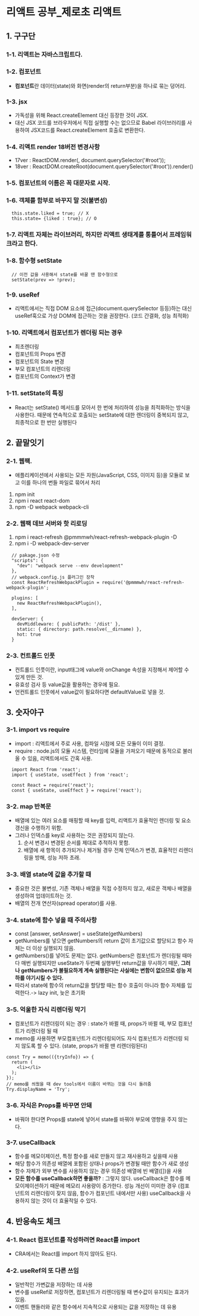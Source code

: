 # 리액트 공부_제로초 리액트

## 1. 구구단

### 1-1. 리액트는 자바스크립트다.
### 1-2. 컴포넌트
- **컴포넌트**란 데이터(state)와 화면(render의 return부분)을 하나로 묶는 덩어리.
### 1-3. jsx
- 가독성을 위해 React.createElement 대신 등장한 것이 JSX.
- 대신 JSX 코드를 브라우저에서 직접 실행할 수는 없으므로 Babel 라이브러리를 사용하여 JSX코드를 React.createElement 호출로 변환한다.
### 1-4. 리액트 render 18버전 변경사항 
- 17ver : ReactDOM.render(<LikeButton/>, document.querySelector('#root'));
- 18ver : ReactDOM.createRoot(document.querySelector('#root')).render(<LikeButton/>)
### 1-5. 컴포넌트의 이름은 꼭 대문자로 시작.
### 1-6. **객체를 함부로 바꾸지 말 것(불변성)** 
```
  this.state.liked = true; // X
  this.state= {liked : true}; // O
```

### 1-7. 리액트 자체는 라이브러리, 하지만 리액트 생태계를 통틀어서 프레임워크라고 한다.
### 1-8. 함수형 setState
  ```
    // 이전 값을 사용해서 state를 바꿀 땐 함수형으로
    setState(prev => !prev);
  ```

### 1-9. useRef
- 리액트에서는 직접 DOM 요소에 접근(document.querySelector 등등)하는 대신 useRef훅으로 가상 DOM에 접근하는 것을 권장한다. (코드 간결화, 성능 최적화)

### 1-10. 리액트에서 컴포넌트가 렌더링 되는 경우
  - 최초렌더링
  - 컴포넌트의 Props 변경
  - 컴포넌트의 State 변경
  - 부모 컴포넌트의 리렌더링
  - 컴포넌트의 Context가 변경

### 1-11. setState의 특징
- React는 setState() 메서드를 모아서 한 번에 처리하여 성능을 최적화하는 방식을 사용한다. 때문에 연속적으로 호출되는 setState에 대한 렌더링이 중복되지 않고, 최종적으로 한 번만 실행된다

## 2. 끝말잇기

### 2-1. 웹팩. 
- 애플리케이션에서 사용되는 모든 자원(JavaScript, CSS, 이미지 등)을 모듈로 보고 이를 하나의 번들 파일로 묶어서 처리

1. npm init
2. npm i react react-dom
3. npm -D webpack webpack-cli

### 2-2. 웹팩 데브 서버와 핫 리로딩
1. npm i react-refresh @pmmmwh/react-refresh-webpack-plugin -D
2. npm i -D webpack-dev-server
```
  // pakage.json 수정
  "scripts": {
    "dev": "webpack serve --env development"
  },
  // webpack.config.js 플러그인 장착
  const ReactRefreshWebpackPlugin = require('@pmmmwh/react-refresh-webpack-plugin';

  plugins: [
    new ReactRefreshWebpackPlugin(),
  ],

  devServer: {
    devMiddleware: { publicPath: '/dist' },
    static: { directory: path.resolve(__dirname) },
    hot: true
  }
```
### 2-3. 컨트롤드 인풋
- 컨트롤드 인풋이란, input태그에 value와 onChange 속성을 지정해서 제어할 수 있게 만든 것.
- 유효성 검사 등 value값을 활용하는 경우에 필요. 
- 언컨트롤드 인풋에서 value값이 필요하다면 defaultValue로 넣을 것.

## 3. 숫자야구

### 3-1. import vs require
  - import : 리액트에서 주로 사용, 컴파일 시점에 모든 모듈이 이미 결정.
  - require : node.js의 모듈 시스템, 런타임에 모듈을 가져오기 때문에 동적으로 불러올 수 있음, 리액트에서도 간혹 사용.
  ```
    import React from 'react';
    import { useState, useEffect } from 'react';

    const React = require('react');
    const { useState, useEffect } = require('react');
  ```

### 3-2. map 반복문
- 배열에 있는 여러 요소를 매핑할 때 key를 입력, 리액트가 효율적인 렌더링 및 요소 갱신을 수행하기 위함.
- 그러나 인덱스를 key로 사용하는 것은 권장되지 않는다.
  1. 순서 변경시 변경된 순서를 제대로 추적하지 못함.
  2. 배열에 새 항목이 추가되거나 제거될 경우 전체 인덱스가 변경, 효율적인 리렌더링을 방해, 성능 저하 초래.

### 3-3. 배열 state에 값을 추가할 때
- 중요한 것은 불변성, 기존 객체나 배열을 직접 수정하지 않고, 새로운 객체나 배열을 생성하여 업데이트하는 것.
- 배열의 전개 연산자(spread operator)를 사용.

### 3-4. state에 함수 넣을 때 주의사항
- const [answer, setAnswer] = useState(getNumbers)
- getNumbers를 넣으면 getNumbers의 return 값이 초기값으로 할당되고 함수 자체는 더 이상 실행되지 않음.
- getNumbers()를 넣어도 문제는 없다. getNumbers은 컴포넌트가 렌더링될 때마다 매번 실행되지만 useState가 두번째 실행부턴 return값을 무시하기 때문, **그러나 getNumbers가 불필요하게 계속 실행된다는 사실에는 변함이 없으므로 성능 저하를 야기시킬 수 있다.**
- 따라서 state에 함수의 return값을 할당할 때는 함수 호출이 아니라 함수 자체를 입력한다.-> lazy init, 늦은 초기화

### 3-5. 억울한 자식 리렌더링 막기
- 컴포넌트가 리렌더링이 되는 경우 : state가 바뀔 때, props가 바뀔 때, 부모 컴포넌트가 리렌더링 될 때
- memo를 사용하면 부모컴포넌트가 리렌더링되어도 자식 컴포넌트가 리렌더링 되지 않도록 할 수 있다. (state, props가 바뀔 땐 리렌더링된다)
```
const Try = memo(({tryInfo}) => {
  return (
    <li></li>
  );
});
// memo를 씌웠을 때 dev tools에서 이름이 바뀌는 것을 다시 돌려줌 
Try.displayName = 'Try';
```

### 3-6. 자식은 Props를 바꾸면 안돼
- 바꿔야 한다면 Props를 state에 넣어서 state를 바꿔야 부모에 영향을 주지 않는다.

### 3-7. useCallback
- 함수를 메모이제이션, 특정 함수를 새로 만들지 않고 재사용하고 싶을때 사용
- 해당 함수가 의존성 배열에 포함된 상태나 props가 변경될 때만 함수가 새로 생성
- 함수 자체가 외부 변수를 사용하지 않는 경우 의존성 배열에 빈 배열([])을 사용
- **모든 함수를 useCallback하면 좋을까?** : 그렇지 않다. useCallback은 함수를 메모이제이션하기 때문에 메모리 사용량이 증가한다. 성능 개선이 미미한 경우 (컴포넌트의 리렌더링이 잦지 않음, 함수가 컴포넌트 내에서만 사용) useCallback을 사용하지 않는 것이 더 효율적일 수 있다.

## 4. 반응속도 체크

### 4-1. React 컴포넌트를 작성하려면 React를 import
- CRA에서는 React를 import 하지 않아도 된다.

### 4-2. useRef의 또 다른 쓰임
- 일반적인 가변값을 저장하는 데 사용
- 변수를 useRef로 저장하면, 컴포넌트가 리렌더링될 때 변수값이 유지되는 효과가 있음.
- 이벤트 핸들러와 같은 함수에서 지속적으로 사용되는 값을 저장하는 데 유용